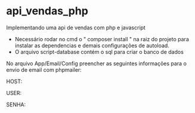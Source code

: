 # api_vendas_php

Implementando uma api de vendas com php e javascript


- Necessário rodar no cmd o " composer install " na raiz do projeto para instalar as dependencias e demais configurações de autoload.
- O arquivo script-database contém o sql para criar o banco de dados


No arquivo App/Email/Config preencher as seguintes informações para o envio de email com phpmailer:

HOST:

USER:

SENHA:
